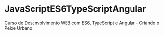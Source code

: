 # JavaScriptES6TypeScriptAngular
Curso de Desenvolvimento WEB com ES6, TypeScript e Angular - Criando o Peixe Urbano
